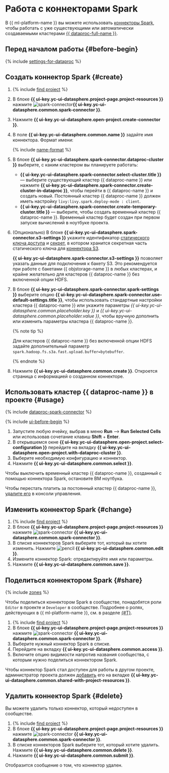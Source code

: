 # Работа с коннекторами Spark

В {{ ml-platform-name }} вы можете использовать [коннекторы Spark](../../concepts/spark-connector.md), чтобы работать с уже существующими или автоматически создаваемыми кластерами [{{ dataproc-full-name }}](../../../data-proc/).

## Перед началом работы {#before-begin}

{% include [settings-for-dataproc](../../../_includes/datasphere/settings-for-dataproc.md) %}

## Создать коннектор Spark {#create}

1. {% include [find project](../../../_includes/datasphere/ui-find-project.md) %}
1. В блоке **{{ ui-key.yc-ui-datasphere.project-page.project-resources }}** нажмите ![spark-connector](../../../_assets/console-icons/route.svg)**{{ ui-key.yc-ui-datasphere.common.spark-connector }}**.
1. Нажмите **{{ ui-key.yc-ui-datasphere.open-project.create-connector }}**.
1. В поле **{{ ui-key.yc-ui-datasphere.common.name }}** задайте имя коннектора. Формат имени:

   {% include [name-format](../../../_includes/name-format-2.md) %}

1. В блоке **{{ ui-key.yc-ui-datasphere.spark-connector.dataproc-cluster }}** выберите, с каким кластером вы планируете работать:

   * **{{ ui-key.yc-ui-datasphere.spark-connector.select-cluster.title }}** — выберите существующий кластер {{ dataproc-name }} или нажмите **{{ ui-key.yc-ui-datasphere.spark-connector.create-cluster-in-dataproc }}**, чтобы перейти в {{ dataproc-name }} и создать новый. Постоянный кластер {{ dataproc-name }} должен иметь настройку `livy:livy.spark.deploy-mode : client`.
   * **{{ ui-key.yc-ui-datasphere.spark-connector.create-temporary-cluster.title }}** — выберите, чтобы создать временный кластер {{ dataproc-name }}. Временный кластер будет создан при первом запуске вычислений в ноутбуке проекта.

1. (Опционально) В блоке **{{ ui-key.yc-ui-datasphere.spark-connector.s3-settings }}** укажите идентификатор [статического ключа доступа](../../../iam/operations/sa/create-access-key.md) и [секрет](../../concepts/secrets.md), в котором хранится секретная часть статического ключа для [коннектора S3](../../concepts/s3-connector.md).

   **{{ ui-key.yc-ui-datasphere.spark-connector.s3-settings }}** позволяет указать данные для подключения к бакету S3. Это рекомендуется при работе с бакетами {{ objstorage-name }} в любых кластерах, и крайне желательно для кластеров {{ dataproc-name }} без включенной опции HDFS.

1. В блоке **{{ ui-key.yc-ui-datasphere.spark-connector.spark-settings }}** выберите опцию **{{ ui-key.yc-ui-datasphere.spark-connector.use-default-settings.title }}**, чтобы использовать стандартные настройки кластера {{ dataproc-name }} или укажите параметры *{{ ui-key.yc-ui-datasphere.common.placeholder.key }}* и *{{ ui-key.yc-ui-datasphere.common.placeholder.value }}*, чтобы вручную дополнить или изменить параметры кластера {{ dataproc-name }}.

   {% note tip %}

   Для кластеров {{ dataproc-name }} без включенной опции HDFS задайте дополнительный параметр `spark.hadoop.fs.s3a.fast.upload.buffer=bytebuffer`.

   {% endnote %}

1. Нажмите **{{ ui-key.yc-ui-datasphere.common.create }}**. Откроется страница с информацией о созданном коннекторе.

## Использовать кластер {{ dataproc-name }} в проекте {#usage}

{% include [dataproc-spark-connector](../../../_includes/datasphere/dataproc-spark-connector.md) %}

{% include [ui-before-begin](../../../_includes/datasphere/ui-before-begin.md) %}

1. Запустите любую ячейку, выбрав в меню **Run** ⟶ **Run Selected Cells** или использовав сочетание клавиш **Shift** + **Enter**.
1. В открывшемся окне **{{ ui-key.yc-ui-datasphere.open-project.select-configuration }}** перейдите на вкладку **{{ ui-key.yc-ui-datasphere.open-project.with-dataproc-cluster }}**.
1. Выберите необходимую конфигурацию и коннектор.
1. Нажмите **{{ ui-key.yc-ui-datasphere.common.select }}**.

Чтобы выключить временный кластер {{ dataproc-name }}, созданный с помощью коннектора Spark, остановите ВМ ноутбука.

Чтобы перестать платить за постоянный кластер {{ dataproc-name }}, [удалите его](../../../data-proc/operations/cluster-delete.md) в консоли управления.

## Изменить коннектор Spark {#change}

1. {% include [find project](../../../_includes/datasphere/ui-find-project.md) %}
1. В блоке **{{ ui-key.yc-ui-datasphere.project-page.project-resources }}** нажмите ![spark-connector](../../../_assets/console-icons/route.svg) **{{ ui-key.yc-ui-datasphere.common.spark-connector }}**.
1. В списке коннекторов Spark выберите тот, который вы хотите изменить. Нажмите ![pencil](../../../_assets/console-icons/pencil-to-line.svg) **{{ ui-key.yc-ui-datasphere.common.edit }}**.
1. Измените коннектор Spark: отредактируйте имя или параметры.
1. Нажмите **{{ ui-key.yc-ui-datasphere.common.save }}**.

## Поделиться коннектором Spark {#share}

{% include [zones](../../../_includes/datasphere/zones.md) %}

Чтобы поделиться коннектором Spark в сообществе, понадобятся роли `Editor` в проекте и `Developer` в сообществе. Подробнее о ролях, действующих в {{ ml-platform-name }}, см. в разделе [{#T}](../../security/index.md).

1. {% include [find project](../../../_includes/datasphere/ui-find-project.md) %}
1. В блоке **{{ ui-key.yc-ui-datasphere.project-page.project-resources }}** нажмите ![spark-connector](../../../_assets/console-icons/route.svg) **{{ ui-key.yc-ui-datasphere.common.spark-connector }}**.
1. Выберите нужный коннектор Spark в списке.
1. Перейдите на вкладку **{{ ui-key.yc-ui-datasphere.common.access }}**.
1. Включите опцию видимости напротив названия сообщества, с которым нужно поделиться коннектором Spark.

Чтобы коннектор Spark стал доступен для работы в другом проекте, администратор проекта должен [добавить](../projects/use-shared-resource.md) его на вкладке **{{ ui-key.yc-ui-datasphere.common.shared-with-project-resources }}**.

## Удалить коннектор Spark {#delete}

Вы можете удалить только коннектор, который недоступен в сообществе.

1. {% include [find project](../../../_includes/datasphere/ui-find-project.md) %}
1. В блоке **{{ ui-key.yc-ui-datasphere.project-page.project-resources }}** нажмите ![spark-connector](../../../_assets/console-icons/route.svg) **{{ ui-key.yc-ui-datasphere.common.spark-connector }}**.
1. В списке коннекторов Spark выберите тот, который хотите удалить. Нажмите **{{ ui-key.yc-ui-datasphere.common.delete }}**.
1. Нажмите **{{ ui-key.yc-ui-datasphere.common.submit }}**.

Отобразится сообщение о том, что коннектор удален.
